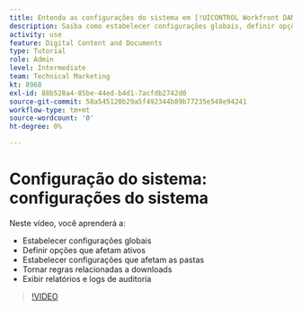 ```yaml
---
title: Entenda as configurações do sistema em [!UICONTROL Workfront DAM]
description: Saiba como estabelecer configurações globais, definir opções de ativos, estabelecer configurações de pastas, fazer o download de regras e exibir relatórios e logs de auditoria no [!UICONTROL Workfront DAM].
activity: use
feature: Digital Content and Documents
type: Tutorial
role: Admin
level: Intermediate
team: Technical Marketing
kt: 8968
exl-id: 88b528a4-85be-44ed-b4d1-7acfdb2742d0
source-git-commit: 58a545120b29a5f492344b89b77235e548e94241
workflow-type: tm+mt
source-wordcount: '0'
ht-degree: 0%

---
```


# Configuração do sistema: configurações do sistema

Neste vídeo, você aprenderá a:

* Estabelecer configurações globais
* Definir opções que afetam ativos
* Estabelecer configurações que afetam as pastas
* Tornar regras relacionadas a downloads
* Exibir relatórios e logs de auditoria

>[!VIDEO](https://video.tv.adobe.com/v/335231/?quality=12)
